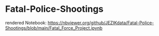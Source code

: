 # Fatal-Police-Shootings

rendered Notebook: https://nbviewer.org/github/JEZIKdata/Fatal-Police-Shootings/blob/main/Fatal_Force_Project.ipynb
